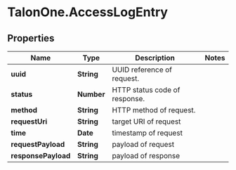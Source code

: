 # TalonOne.AccessLogEntry

## Properties

Name | Type | Description | Notes
------------ | ------------- | ------------- | -------------
**uuid** | **String** | UUID reference of request. | 
**status** | **Number** | HTTP status code of response. | 
**method** | **String** | HTTP method of request. | 
**requestUri** | **String** | target URI of request | 
**time** | **Date** | timestamp of request | 
**requestPayload** | **String** | payload of request | 
**responsePayload** | **String** | payload of response | 


